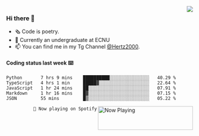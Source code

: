 <img  align="right" src="https://github-readme-stats.vercel.app/api?username=BillChen2K&show_icons=true&count_private=true&hide_title=true">

### Hi there 👋

- 🗞 Code is poetry.
- 🌱 Currently an undergraduate at ECNU
- 📫 You can find me in my Tg Channel [@Hertz2000](https://t.me/Hertz2000).

#### Coding status last week ⌨️

<!--START_SECTION:waka-->
```text
Python       7 hrs 9 mins    ██████████░░░░░░░░░░░░░░░   40.29 % 
TypeScript   4 hrs 1 min     █████▓░░░░░░░░░░░░░░░░░░░   22.64 % 
JavaScript   1 hr 24 mins    ██░░░░░░░░░░░░░░░░░░░░░░░   07.91 % 
Markdown     1 hr 16 mins    █▓░░░░░░░░░░░░░░░░░░░░░░░   07.15 % 
JSON         55 mins         █▒░░░░░░░░░░░░░░░░░░░░░░░   05.22 % 
```
<!--END_SECTION:waka-->


<div>
<a href="https://spotify-now-playing.billchen2k.vercel.app/now-playing?open">
   <img align="right" src="https://spotify-now-playing.billchen2k.vercel.app/now-playing" width="256" height="64" alt="Now Playing">
</a>
</div>

<div>
<p align="right"><code>🎵 Now playing on Spotify</code></p>
</div>

<!--
**BillChen2K/BillChen2K** is a ✨ _special_ ✨ repository because its `README.md` (this file) appears on your GitHub profile.

Here are some ideas to get you started:

- 🔭 I’m currently working on ...
- 🌱 I’m currently learning ...
- 👯 I’m looking to collaborate on ...
- 🤔 I’m looking for help with ...
- 💬 Ask me about ...
- 📫 How to reach me: ...
- 😄 Pronouns: ...
- ⚡ Fun fact: ...
-->
